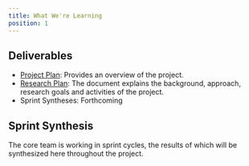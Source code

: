```yaml
---
title: What We're Learning
position: 1
---
```


## Deliverables

* [Project Plan](https://docs.google.com/document/d/1U3ie2l3x8hNtROPeZ3QuJHf0PSVwMrnA5QyY1hWVb0w/edit?usp=sharing): Provides an overview of the project.
* [Research Plan](https://docs.google.com/presentation/d/1VQ1bJJBFIaRRG0AxgzoOsQic9d9JhhZra4-enwl_LGM/edit?usp=sharing): The document explains the background, approach, research goals and activities of the project.
* Sprint Syntheses: Forthcoming

## Sprint Synthesis

The core team is working in sprint cycles, the results of which will be synthesized here throughout the project.





